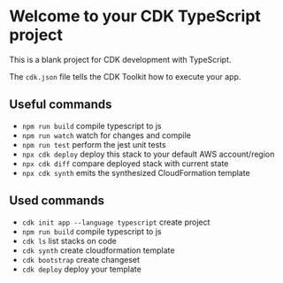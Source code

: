 # Welcome to your CDK TypeScript project

This is a blank project for CDK development with TypeScript.

The `cdk.json` file tells the CDK Toolkit how to execute your app.

## Useful commands

- `npm run build` compile typescript to js
- `npm run watch` watch for changes and compile
- `npm run test` perform the jest unit tests
- `npx cdk deploy` deploy this stack to your default AWS account/region
- `npx cdk diff` compare deployed stack with current state
- `npx cdk synth` emits the synthesized CloudFormation template

## Used commands

- `cdk init app --language typescript` create project
- `npm run build` compile typescript to js
- `cdk ls` list stacks on code
- `cdk synth` create cloudformation template
- `cdk bootstrap` create changeset
- `cdk deploy` deploy your template
